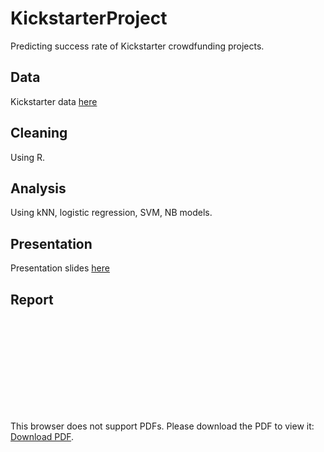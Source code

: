 # KickstarterProject
Predicting success rate of Kickstarter crowdfunding projects.

## Data
Kickstarter data [here](https://s3.amazonaws.com/weruns/forfun/Kickstarter/Kickstarter_2019-03-14T03_20_12_200Z.zip)

## Cleaning
Using R.

## Analysis
Using kNN, logistic regression, SVM, NB models.

## Presentation
Presentation slides [here](https://docs.google.com/presentation/d/18f86NWtvTwi5VQZi7DQhDRkr-cygRJI8cHUcKotJqYQ/edit?usp=sharing)   

## Report
<object data="https://github.com/lizzij/KickstarterProject/blob/master/KickstarterProjectReport.pdf" type="application/pdf" width="700px" height="700px">
    <embed src="https://github.com/lizzij/KickstarterProject/blob/master/KickstarterProjectReport.pdf">
        <p>This browser does not support PDFs. Please download the PDF to view it: <a href="https://github.com/lizzij/KickstarterProject/blob/master/KickstarterProjectReport.pdf">Download PDF</a>.</p>
    </embed>
</object>


